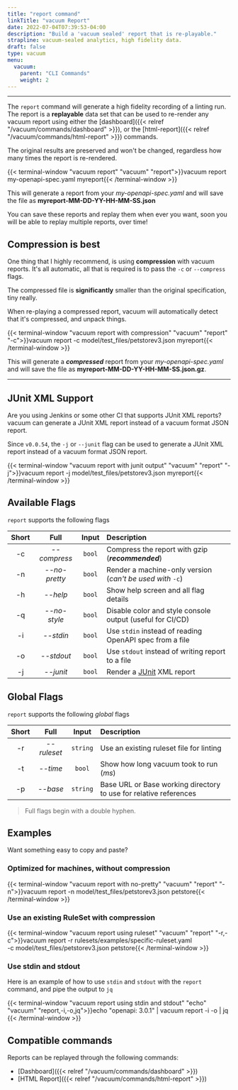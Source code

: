 ```yaml
---
title: "report command"
linkTitle: "vacuum Report"
date: 2022-07-04T07:39:53-04:00
description: "Build a 'vacuum sealed' report that is re-playable."
strapline: vacuum-sealed analytics, high fidelity data.
draft: false
type: vacuum
menu:
  vacuum:
    parent: "CLI Commands"
    weight: 2
---
```


---

The `report` command will generate a high fidelity recording of a linting run. The report is a **replayable**
data set that can be used to re-render any vacuum report using either the
[dashboard]({{< relref "/vacuum/commands/dashboard" >}}), or the [html-report]({{< relref "/vacuum/commands/html-report" >}})
commands.

The original results are preserved and won't be changed, regardless how many times the report is re-rendered. 

{{< terminal-window 
    "vacuum report" 
    "vacuum" 
    "report">}}vacuum report my-openapi-spec.yaml myreport{{< /terminal-window >}}

This will generate a report from your _my-openapi-spec.yaml_ and will save the file as **myreport-MM-DD-YY-HH-MM-SS.json**

You can save these reports and replay them when ever you want, soon you will be able to replay multiple reports, over time!

## Compression is best

One thing that I highly recommend, is using **compression** with vacuum reports. It's all automatic, all that is required
is to pass the `-c` or `--compress` flags.

The compressed file is **significantly** smaller than the original specification, tiny really.

When re-playing a compressed report, vacuum will automatically detect that it's compressed, and unpack things.

{{< terminal-window
"vacuum report with compression"
"vacuum"
"report" "-c">}}vacuum report -c model/test_files/petstorev3.json myreport{{< /terminal-window >}}

This will generate a **_compressed_** report from your _my-openapi-spec.yaml_ and will save the file as 
**myreport-MM-DD-YY-HH-MM-SS.json.gz**.

---

## JUnit XML Support

Are you using Jenkins or some other CI that supports JUnit XML reports? vacuum can generate a JUnit XML report
instead of a vacuum format JSON report.

Since `v0.0.54`, the `-j` or `--junit` flag can be used to generate a JUnit XML report instead of a vacuum format JSON report.

{{< terminal-window
"vacuum report with junit output"
"vacuum"
"report" "-j">}}vacuum report -j model/test_files/petstorev3.json myreport{{< /terminal-window >}}

## Available Flags

`report` supports the following flags

| Short |     Full      |  Input  | Description                                                        |
|:-----:|:-------------:|:-------:|:-------------------------------------------------------------------|
|  -c   | _--compress_  | `bool`  | Compress the report with gzip (**_recommended_**)                  |
|  -n   | _--no-pretty_ | `bool`  | Render a machine-only version (_can't be used with_ `-c`)          |
|  -h   |   _--help_    | `bool`  | Show help screen and all flag details                              |
|  -q   | _--no-style_  | `bool`  | Disable color and style console output (useful for CI/CD)          |
|  -i   |   _--stdin_   | `bool`  | Use `stdin` instead of reading OpenAPI spec from a file            |
|  -o   |  _--stdout_   | `bool`  | Use `stdout` instead of writing report to a file                   |
|  -j   |   _--junit_   | `bool`  | Render a [JUnit](https://github.com/testmoapp/junitxml) XML report |

## Global Flags

`report` supports the following _global_ flags

| Short |     Full     |  Input   | Description                                                        |
|:-----:|:------------:|:--------:|:-------------------------------------------------------------------|
|  -r   | _--ruleset_  | `string` | Use an existing ruleset file for linting                           |
|  -t   |   _--time_   |  `bool`  | Show how long vacuum took to run (_ms_)                            |
|  -p   | _--base_     | `string` | Base URL or Base working directory to use for relative references  |

> Full flags begin with a double hyphen.

## Examples

Want something easy to copy and paste?

### Optimized for machines, without compression

{{< terminal-window
"vacuum report with no-pretty"
"vacuum"
"report"
"-n">}}vacuum report -n model/test_files/petstorev3.json petstore{{< /terminal-window >}}

### Use an existing RuleSet with compression

{{< terminal-window
"vacuum report using ruleset"
"vacuum"
"report"
"-r,-c">}}vacuum report -r rulesets/examples/specific-ruleset.yaml \
-c model/test_files/petstorev3.json petstore{{< /terminal-window >}}

### Use stdin and stdout

Here is an example of how to use `stdin` and `stdout` with the `report` command, and pipe
the output to `jq`

{{< terminal-window
"vacuum report using stdin and stdout"
"echo"
"vacuum"
"report,-i,-o,jq">}}echo "openapi: 3.0.1" | vacuum report -i -o | jq {{< /terminal-window >}}



## Compatible commands

Reports can be replayed through the following commands: 

- [Dashboard]({{< relref "/vacuum/commands/dashboard" >}})
- [HTML Report]({{< relref "/vacuum/commands/html-report" >}})